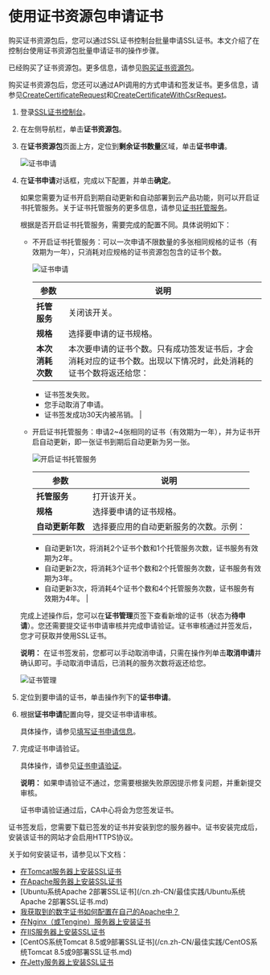 # 使用证书资源包申请证书

购买证书资源包后，您可以通过SSL证书控制台批量申请SSL证书。本文介绍了在控制台使用证书资源包批量申请证书的操作步骤。

已经购买了证书资源包。更多信息，请参见[购买证书资源包](/cn.zh-CN/计费与开通服务/购买证书资源包.md)。

购买证书资源包后，您还可以通过API调用的方式申请和签发证书。更多信息，请参见[CreateCertificateRequest](/cn.zh-CN/API参考（2020-04-07）/CreateCertificateRequest.md)和[CreateCertificateWithCsrRequest](/cn.zh-CN/API参考（2020-04-07）/CreateCertificateWithCsrRequest.md)。

1.  登录[SSL证书控制台](https://yundunnext.console.aliyun.com/?p=cas)。

2.  在左侧导航栏，单击**证书资源包**。

3.  在**证书资源包**页面上方，定位到**剩余证书数量**区域，单击**证书申请**。

    ![证书申请](https://static-aliyun-doc.oss-accelerate.aliyuncs.com/assets/img/zh-CN/4079139061/p208096.png)

4.  在**证书申请**对话框，完成以下配置，并单击**确定**。

    如果您需要为证书开启到期自动更新和自动部署到云产品功能，则可以开启证书托管服务。关于证书托管服务的更多信息，请参见[证书托管服务](/cn.zh-CN/SSL证书增值服务/证书托管服务.md)。

    根据是否开启证书托管服务，需要完成的配置不同。具体说明如下：

    -   不开启证书托管服务：可以一次申请不限数量的多张相同规格的证书（有效期为一年），只消耗对应规格的证书资源包包含的证书个数。

        ![证书申请](https://static-aliyun-doc.oss-accelerate.aliyuncs.com/assets/img/zh-CN/8478139061/p179544.png)

        |参数|说明|
        |--|--|
        |**托管服务**|关闭该开关。|
        |**规格**|选择要申请的证书规格。|
        |**本次消耗次数**|本次要申请的证书个数。只有成功签发证书后，才会消耗对应的证书个数。出现以下情况时，此处消耗的证书个数将返还给您：

        -   证书签发失败。
        -   您手动取消了申请。
        -   证书签发成功30天内被吊销。 |

    -   开启证书托管服务：申请2~4张相同的证书（有效期为一年），并为证书开启自动更新，即一张证书到期后自动更新为另一张。

        ![开启证书托管服务](https://static-aliyun-doc.oss-accelerate.aliyuncs.com/assets/img/zh-CN/8478139061/p206907.png)

        |参数|说明|
        |--|--|
        |**托管服务**|打开该开关。|
        |**规格**|选择要申请的证书规格。|
        |**自动更新年数**|选择要应用的自动更新服务的次数。示例：

        -   自动更新1次，将消耗2个证书个数和1个托管服务次数，证书服务有效期为2年。
        -   自动更新2次，将消耗3个证书个数和2个托管服务次数，证书服务有效期为3年。
        -   自动更新3次，将消耗4个证书个数和4个托管服务次数，证书服务有效期为4年。 |

    完成上述操作后，您可以在**证书管理**页签下查看新增的证书（状态为**待申请**）。您还需要提交证书申请审核并完成申请验证。证书审核通过并签发后，您才可获取并使用SSL证书。

    **说明：** 在证书签发前，您都可以手动取消申请，只需在操作列单击**取消申请**并确认即可。手动取消申请后，已消耗的服务次数将返还给您。

    ![证书管理](https://static-aliyun-doc.oss-accelerate.aliyuncs.com/assets/img/zh-CN/5079139061/p179776.png)

5.  定位到要申请的证书，单击操作列下的**证书申请**。

6.  根据**证书申请**配置向导，提交证书申请审核。

    具体操作，请参见[填写证书申请信息](/cn.zh-CN/证书申请和提交审核/申请和提交审核流程/步骤一：填写证书申请信息.md)。

7.  完成证书申请验证。

    具体操作，请参见[证书申请验证](/cn.zh-CN/证书申请和提交审核/申请和提交审核流程/步骤二：等待审核完成.md)。

    **说明：** 如果申请验证不通过，您需要根据失败原因提示修复问题，并重新提交审核。

    证书申请验证通过后，CA中心将会为您签发证书。


证书签发后，您需要下载已签发的证书并安装到您的服务器中。证书安装完成后，安装该证书的网站才会启用HTTPS协议。

关于如何安装证书，请参见以下文档：

-   [在Tomcat服务器上安装SSL证书](/cn.zh-CN/证书下载和安装/Tomcat服务器安装SSL证书/安装PFX格式证书.md)
-   [在Apache服务器上安装SSL证书](/cn.zh-CN/证书下载和安装/在Apache服务器上安装SSL证书.md)
-   [Ubuntu系统Apache 2部署SSL证书](/cn.zh-CN/最佳实践/Ubuntu系统Apache 2部署SSL证书.md)
-   [我获取到的数字证书如何配置在自己的Apache中？]()
-   [在Nginx（或Tengine）服务器上安装证书](/cn.zh-CN/证书下载和安装/在Nginx（或Tengine）服务器上安装证书.md)
-   [在IIS服务器上安装SSL证书](/cn.zh-CN/证书下载和安装/在IIS服务器上安装SSL证书.md)
-   [CentOS系统Tomcat 8.5或9部署SSL证书](/cn.zh-CN/最佳实践/CentOS系统Tomcat 8.5或9部署SSL证书.md)
-   [在Jetty服务器上安装SSL证书](/cn.zh-CN/证书下载和安装/在Jetty服务器上安装SSL证书.md)

